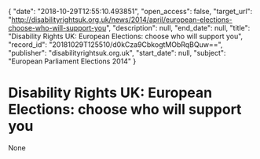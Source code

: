 {
  "date": "2018-10-29T12:55:10.493851", 
  "open_access": false, 
  "target_url": "http://disabilityrightsuk.org.uk/news/2014/april/european-elections-choose-who-will-support-you", 
  "description": null, 
  "end_date": null, 
  "title": "Disability Rights UK: European Elections: choose who will support you", 
  "record_id": "20181029T125510/d0kCza9CbkogtMObRqBQuw==", 
  "publisher": "disabilityrightsuk.org.uk", 
  "start_date": null, 
  "subject": "European Parliament Elections 2014"
}

# Disability Rights UK: European Elections: choose who will support you

None